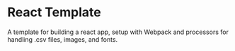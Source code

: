 # React Template
A template for building a react app, setup with Webpack and processors for handling .csv files, images, and fonts.
